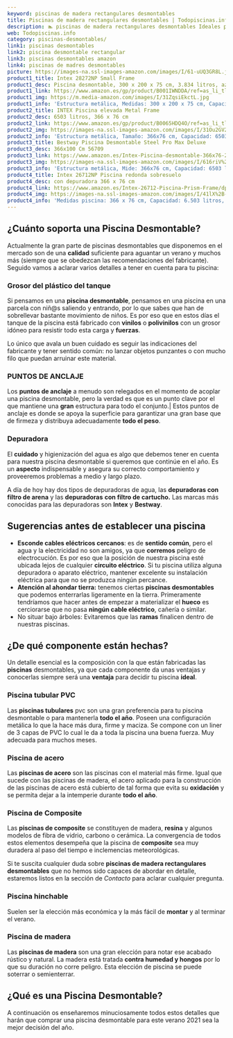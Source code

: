 ```yaml
---
keyword: piscinas de madera rectangulares desmontables
title: Piscinas de madera rectangulares desmontables | Todopiscinas.info
description: 🏊 piscinas de madera rectangulares desmontables Ideales para este verano 2021. Aquí puedes comprar piscinas de madera rectangulares desmontables y comparar con otras similares. No dejes escapar piscinas de madera rectangulares desmontables a un precio realmente tentador.
web: Todopiscinas.info
category: piscinas-desmontables/
link1: piscinas desmontables
link2: piscina desmontable rectangular
link3: piscinas desmontables amazon
link4: piscinas de madres desmontables
picture: https://images-na.ssl-images-amazon.com/images/I/61-uUQ3GR8L.jpg
product1_title: Intex 28272NP Small Frame
product1_desc: Piscina desmontable, 300 x 200 x 75 cm, 3.834 litros, azul
product1_link: https://www.amazon.es/gp/product/B001IWNDDA/ref=as_li_tl?ie=UTF8&camp=3638&creative=24630&creativeASIN=B001IWNDDA&linkCode=as2&tag=todopiscinas0e-21&linkId=25b9d647487c889cb6ef56ed63f50ca1
product1_img: https://m.media-amazon.com/images/I/31ZqsiEkctL.jpg
product1_info: 'Estructura metálica, Medidas: 300 x 200 x 75 cm, Capacidad: 3.834 litros, Para 6 personas (+ 6 años), Fácil montaje, Forma rectangular'
product2_title: INTEX Piscina elevada Metal Frame
product2_desc: 6503 litros, 366 x 76 cm
product2_link: https://www.amazon.es/gp/product/B0065HDQ4O/ref=as_li_tl?ie=UTF8&camp=3638&creative=24630&creativeASIN=B0065HDQ4O&linkCode=as2&tag=todopiscinas0e-21&linkId=ed2430e3ba564d3527ee103df33ed7b3
product2_img: https://images-na.ssl-images-amazon.com/images/I/31Ou2GV2SAL.jpg
product2_info: 'Estructura metálica, Tamaño: 366x76 cm, Capacidad: 6503 litros, Forma circular, De 4 a 7 personas (+6 años)'
product3_title: Bestway Piscina Desmontable Steel Pro Max Deluxe
product3_desc: 366x100 Cm 56709
product3_link: https://www.amazon.es/Intex-Piscina-desmontable-366x76-28210NP/dp/B0065HDQ4O?__mk_es_ES=%C3%85M%C3%85%C5%BD%C3%95%C3%91&crid=25UQGV9HG2INI&dchild=1&keywords=piscinas+desmontables&qid=1615854176&sprefix=piscinas+dem%2Caps%2C201&sr=8-5&linkCode=ll1&tag=todopiscinas0e-21&linkId=34f200977c6cbaab1f3f4d9ac0e64755&language=es_ES&ref_=as_li_ss_tl
product3_img: https://images-na.ssl-images-amazon.com/images/I/616riV%2BiY3L.jpg
product3_info: 'Estructura metálica, Mide: 366x76 cm, Capacidad: 6503 litros, De 4 a 7 personas mayores de 6 años, Forma circular, Tecnología Super-Tough'
product4_title: Intex 26712NP Piscina redonda sobresuelo
product4_desc: con depuradora 366 x 76 cm
product4_link: https://www.amazon.es/Intex-26712-Piscina-Prism-Frame/dp/B07FB823GL?__mk_es_ES=%C3%85M%C3%85%C5%BD%C3%95%C3%91&dchild=1&keywords=piscinas+desmontables+con+depuradora&qid=1615936418&sr=8-5&linkCode=ll1&tag=todopiscinas0e-21&linkId=d98699de7830cd471766fa1daa36de34&language=es_ES&ref_=as_li_ss_tl
product4_img: https://images-na.ssl-images-amazon.com/images/I/41lX%2B-YpibL.jpg
product4_info: 'Medidas piscina: 366 x 76 cm, Capacidad: 6.503 litros, Incluye depuradora de cartucha A, Lona resistente triple capa'
---
```



<brand-panel :title=product1_title :desc=product1_desc :img=product1_img :link=product1_link></brand-panel>


## ¿Cuánto soporta una Piscina Desmontable?

Actualmente la gran parte de piscinas desmontables que disponemos en el mercado son de una **calidad** suficiente para aguantar un verano y muchos más (siempre que se obedezcan las recomendaciones del fabricante). Seguido vamos a aclarar varios detalles a tener en cuenta para tu piscina:


### Grosor del plástico del tanque

Si pensamos en una **piscina desmontable**, pensamos en una piscina en una parcela con niñ@s saliendo y entrando, por lo que sabes que han de sobrellevar bastante movimiento de niños. Es por eso que en estos días el tanque de la piscina está fabricado con **vinilos** o **polivinilos** con un grosor idóneo para resistir todo esta carga y **fuerzas**.

Lo único que avala un	 buen cuidado es seguir las indicaciones del fabricante y tener sentido común: no lanzar objetos punzantes o con mucho filo que puedan arruinar este material.


### PUNTOS DE ANCLAJE

Los **puntos de anclaje** a menudo son relegados en el momento de acoplar una piscina desmontable, pero la verdad es que es un punto clave por el que mantiene una **gran** estructura para todo el conjunto.| Estos puntos de anclaje es donde se apoya la superficie para garantizar una gran base que de firmeza y distribuya adecuadamente **todo el peso**.


### Depuradora

El **cuidado** y higienización del agua es algo que debemos tener en cuenta para nuestra piscina desmontable si queremos que continúe en el año. Es un **aspecto** indispensable y asegura su correcto comportamiento y proveeremos problemas a medio y largo plazo.

A día de hoy hay dos tipos de depuradoras de agua, las **depuradoras con filtro de arena** y  las **depuradoras** **con filtro de cartucho.** Las marcas más conocidas para las depuradoras son **Intex** y **Bestway**.


## Sugerencias antes de establecer una piscina



*   **Esconde cables eléctricos cercanos**: es de **sentido común**, pero el agua y la electricidad no son amigos, ya que **corremos** peligro de electrocución. Es por eso que la posición de nuestra piscina esté ubicada lejos de cualquier **circuito eléctrico**. Si tu piscina utiliza alguna depuradora o aparato eléctrico, mantener excelente su instalación eléctrica para que no se produzca ningún percance.
*   **Atención al ahondar tierra:** tenemos ciertas **piscinas desmontables** que podemos enterrarlas ligeramente en la tierra. Primeramente tendríamos que hacer antes de empezar a materializar el **hueco** es cerciorarse que no pasa **ningún cable eléctrico**, cañería o similar.
*   No situar bajo árboles: Evitaremos que las **ramas** finalicen dentro de nuestras piscinas.

<external-banner></external-banner>



## ¿De qué componente están hechas?

Un detalle esencial es la composición con la que están fabricadas las **piscinas** desmontables, ya que cada componente da unas ventajas y conocerlas siempre será una **ventaja** para decidir tu piscina **ideal**.


### Piscina tubular PVC

Las **piscinas tubulares** pvc son una gran preferencia para tu piscina desmontable o para mantenerla **todo el año**. Poseen una configuración metálica lo que la hace más dura, firme y maciza. Se compone con un liner de 3 capas de PVC lo cual le da a toda la piscina una buena fuerza. Muy adecuada para muchos meses.


### Piscina de acero

Las **piscinas de acero** son las piscinas con el material más firme. Igual que sucede con las piscinas de madera, el acero aplicado para la construcción de las piscinas de acero está cubierto de tal forma que evita su **oxidación** y se permita dejar a la intemperie durante **todo el año**.


### Piscina de Composite

Las **piscinas de composite** se constituyen de madera, **resina** y algunos modelos de fibra de vidrio, carbono o cerámica. La convergencia de todos estos elementos desempeña que la piscina de **composite** sea muy duradera al paso del tiempo e inclemencias meteorológicas.

Si te suscita cualquier duda sobre **piscinas de madera rectangulares desmontables** que no hemos sido capaces de abordar en detalle, estaremos listos en la sección de _Contacto_ para aclarar cualquier pregunta.


### Piscina hinchable

Suelen ser la elección más económica y la más fácil de **montar** y  al terminar el verano.


### Piscina de madera

Las **piscinas de madera** son una gran elección para notar ese acabado rústico y natural. La madera está tratada **contra humedad y hongos** por lo que su duración no corre peligro. Esta elección de piscina se puede soterrar o semienterrar.
## ¿Qué es una Piscina Desmontable?



A continuación os enseñaremos minuciosamente todos estos detalles que harán que comprar una piscina desmontable para este verano 2021 sea la mejor decisión del año.

<stats-list :link1=link1 :link2=link2 :link3=link3 :link4=link4 :category=category></stats-list>